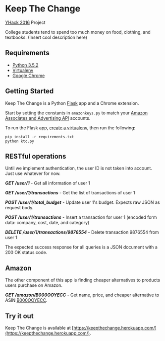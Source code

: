 # Keep The Change
[YHack 2016](http://yhack.org) Project

College students tend to spend too much money on food, clothing, and textbooks. (Insert cool description here)

## Requirements
* [Python 3.5.2](https://www.python.org)
* [Virtualenv](https://virtualenv.pypa.io/en/stable/)
* [Google Chrome](https://www.google.com/chrome)

## Getting Started
Keep The Change is a Python [Flask](http://flask.pocoo.org) app and a Chrome extension.

Start by setting the constants in ```amazonkeys.py``` to match your [Amazon Associates and Advertising API](http://docs.aws.amazon.com/AWSECommerceService/latest/DG/CHAP_GettingStarted.html) accounts.

To run the Flask app, [create a virtualenv](https://virtualenv.pypa.io/en/stable/userguide/#usage), then run the following:

```
pip install -r requirements.txt
python ktc.py
```

## RESTful operations
Until we implement authentication, the user ID is not taken into account. Just use whatever for now.

***GET /user/1*** - Get all information of user 1

***GET /user/1/transactions*** - Get the list of transactions of user 1

***POST /user/1/total_budget*** - Update user 1's budget. Expects raw JSON as request body.

***POST /user/1/transactions*** - Insert a transaction for user 1 (encoded form data: company, cost, date, and category)

***DELETE /user/1/transactions/9876554*** - Delete transaction 9876554 from user 1

The expected success response for all queries is a JSON document with a 200 OK status code.

## Amazon
The other component of this app is finding cheaper alternatives to products users purchase on Amazon.

***GET /amazon/B000OOYECC*** - Get name, price, and cheaper alternative to ASIN [B000OOYECC](https://www.amazon.com/gp/product/B000OOYECC).

## Try it out
Keep The Change is available at [https://keepthechange.herokuapp.com/](https://keepthechange.herokuapp.com/).

